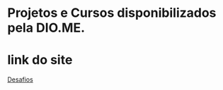 # Projetos e Cursos disponibilizados pela DIO.ME.

# link do site
[Desafios](https://jwpires.github.io/CursoFullStackDioMe/)

